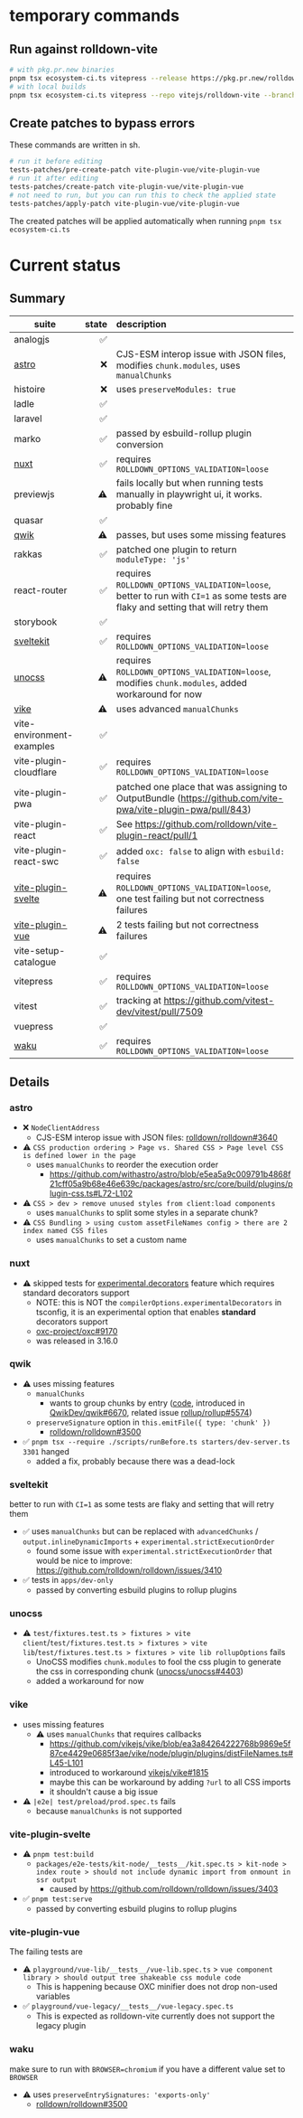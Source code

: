 # temporary commands

## Run against rolldown-vite

```sh
# with pkg.pr.new binaries
pnpm tsx ecosystem-ci.ts vitepress --release https://pkg.pr.new/rolldown/vite@3fc2ac5
# with local builds
pnpm tsx ecosystem-ci.ts vitepress --repo vitejs/rolldown-vite --branch rolldown-vite
```

## Create patches to bypass errors

These commands are written in sh.

```sh
# run it before editing
tests-patches/pre-create-patch vite-plugin-vue/vite-plugin-vue
# run it after editing
tests-patches/create-patch vite-plugin-vue/vite-plugin-vue
# not need to run, but you can run this to check the applied state
tests-patches/apply-patch vite-plugin-vue/vite-plugin-vue
```

The created patches will be applied automatically when running `pnpm tsx ecosystem-ci.ts`

# Current status

## Summary

| suite                                     | state | description                                                                                                                      |
| ----------------------------------------- | ----: | :------------------------------------------------------------------------------------------------------------------------------- |
| analogjs                                  |    ✅ |                                                                                                                                  |
| [astro](#astro)                           |    ❌ | CJS-ESM interop issue with JSON files, modifies `chunk.modules`, uses `manualChunks`                                             |
| histoire                                  |    ❌ | uses `preserveModules: true`                                                                                                     |
| ladle                                     |    ✅ |                                                                                                                                  |
| laravel                                   |    ✅ |                                                                                                                                  |
| marko                                     |    ✅ | passed by esbuild-rollup plugin conversion                                                                                       |
| [nuxt](#nuxt)                             |    ✅ | requires `ROLLDOWN_OPTIONS_VALIDATION=loose`                                                                                     |
| previewjs                                 |    ⚠️ | fails locally but when running tests manually in playwright ui, it works. probably fine                                          |
| quasar                                    |    ✅ |                                                                                                                                  |
| [qwik](#qwik)                             |    ⚠️ | passes, but uses some missing features                                                                                           |
| rakkas                                    |    ✅ | patched one plugin to return `moduleType: 'js'`                                                                                  |
| react-router                              |    ✅ | requires `ROLLDOWN_OPTIONS_VALIDATION=loose`, better to run with `CI=1` as some tests are flaky and setting that will retry them |
| storybook                                 |    ✅ |                                                                                                                                  |
| [sveltekit](#sveltekit)                   |    ✅ | requires `ROLLDOWN_OPTIONS_VALIDATION=loose`                                                                                     |
| [unocss](#unocss)                         |    ⚠️ | requires `ROLLDOWN_OPTIONS_VALIDATION=loose`, modifies `chunk.modules`, added workaround for now                                 |
| [vike](#vike)                             |    ⚠️ | uses advanced `manualChunks`                                                                                                     |
| vite-environment-examples                 |    ✅ |                                                                                                                                  |
| vite-plugin-cloudflare                    |    ✅ | requires `ROLLDOWN_OPTIONS_VALIDATION=loose`                                                                                     |
| vite-plugin-pwa                           |    ✅ | patched one place that was assigning to OutputBundle (https://github.com/vite-pwa/vite-plugin-pwa/pull/843)                      |
| vite-plugin-react                         |    ✅ | See https://github.com/rolldown/vite-plugin-react/pull/1                                                                         |
| vite-plugin-react-swc                     |    ✅ | added `oxc: false` to align with `esbuild: false`                                                                                |
| [vite-plugin-svelte](#vite-plugin-svelte) |    ⚠️ | requires `ROLLDOWN_OPTIONS_VALIDATION=loose`, one test failing but not correctness failures                                      |
| [vite-plugin-vue](#vite-plugin-vue)       |    ⚠️ | 2 tests failing but not correctness failures                                                                                     |
| vite-setup-catalogue                      |    ✅ |                                                                                                                                  |
| vitepress                                 |    ✅ | requires `ROLLDOWN_OPTIONS_VALIDATION=loose`                                                                                     |
| vitest                                    |    ✅ | tracking at https://github.com/vitest-dev/vitest/pull/7509                                                                       |
| vuepress                                  |    ✅ |                                                                                                                                  |
| [waku](#waku)                             |    ✅ | requires `ROLLDOWN_OPTIONS_VALIDATION=loose`                                                                                     |

## Details

### astro

- ❌ `NodeClientAddress`
  - CJS-ESM interop issue with JSON files: [rolldown/rolldown#3640](https://github.com/rolldown/rolldown/issues/3640)
- ⚠️ `CSS production ordering > Page vs. Shared CSS > Page level CSS is defined lower in the page`
  - uses `manualChunks` to reorder the execution order
    - https://github.com/withastro/astro/blob/e5ea5a9c009791b4868f21cff05a9b68e46e639c/packages/astro/src/core/build/plugins/plugin-css.ts#L72-L102
- ⚠ `CSS > dev > remove unused styles from client:load components`
  - uses `manualChunks` to split some styles in a separate chunk?
- ⚠️ `CSS Bundling > using custom assetFileNames config > there are 2 index named CSS files`
  - uses `manualChunks` to set a custom name

### nuxt

- ⚠️ skipped tests for [experimental.decorators](https://nuxt.com/docs/guide/going-further/experimental-features#decorators) feature which requires standard decorators support
  - NOTE: this is NOT the `compilerOptions.experimentalDecorators` in tsconfig, it is an experimental option that enables **standard** decorators support
  - [oxc-project/oxc#9170](https://github.com/oxc-project/oxc/issues/9170)
  - was released in 3.16.0

### qwik

- ⚠️ uses missing features
  - `manualChunks`
    - wants to group chunks by entry ([code](https://github.com/QwikDev/qwik/blob/0a752dc6dd4c7b0000aa6a1d17f3ccfcee89fc7f/packages/qwik/src/optimizer/src/plugins/plugin.ts#L873-L880), introduced in [QwikDev/qwik#6670](https://github.com/QwikDev/qwik/pull/6670), related issue [rollup/rollup#5574](https://github.com/rollup/rollup/issues/5574))
  - `preserveSignature` option in `this.emitFile({ type: 'chunk' })`
    - [rolldown/rolldown#3500](https://github.com/rolldown/rolldown/issues/3500)
- ✅ `pnpm tsx --require ./scripts/runBefore.ts starters/dev-server.ts 3301` hanged
  - added a fix, probably because there was a dead-lock

### sveltekit

better to run with `CI=1` as some tests are flaky and setting that will retry them

- ✅ uses `manualChunks` but can be replaced with `advancedChunks` / `output.inlineDynamicImports` + `experimental.strictExecutionOrder`
  - found some issue with `experimental.strictExecutionOrder` that would be nice to improve: https://github.com/rolldown/rolldown/issues/3410
- ✅ tests in `apps/dev-only`
  - passed by converting esbuild plugins to rollup plugins

### unocss

- ⚠️ `test/fixtures.test.ts > fixtures > vite client`/`test/fixtures.test.ts > fixtures > vite lib`/`test/fixtures.test.ts > fixtures > vite lib rollupOptions` fails
  - UnoCSS modifies `chunk.modules` to fool the css plugin to generate the css in corresponding chunk ([unocss/unocss#4403](https://github.com/unocss/unocss/issues/4403))
  - added a workaround for now

### vike

- uses missing features
  - ⚠️ uses `manualChunks` that requires callbacks
    - https://github.com/vikejs/vike/blob/ea3a84264222768b9869e5f87ce4429e0685f3ae/vike/node/plugin/plugins/distFileNames.ts#L45-L101
    - introduced to workaround [vikejs/vike#1815](https://github.com/vikejs/vike/issues/1815)
    - maybe this can be workaround by adding `?url` to all CSS imports
    - it shouldn't cause a big issue
- ⚠️ `|e2e| test/preload/prod.spec.ts` fails
  - because `manualChunks` is not supported

### vite-plugin-svelte

- ⚠️ `pnpm test:build`
  - `packages/e2e-tests/kit-node/__tests__/kit.spec.ts > kit-node > index route > should not include dynamic import from onmount in ssr output`
    - caused by https://github.com/rolldown/rolldown/issues/3403
- ✅ `pnpm test:serve`
  - passed by converting esbuild plugins to rollup plugins

### vite-plugin-vue

The failing tests are

- ⚠️ `playground/vue-lib/__tests__/vue-lib.spec.ts` > `vue component library > should output tree shakeable css module code`
  - This is happening because OXC minifier does not drop non-used variables
- ✅ `playground/vue-legacy/__tests__/vue-legacy.spec.ts`
  - This is expected as rolldown-vite currently does not support the legacy plugin

### waku

make sure to run with `BROWSER=chromium` if you have a different value set to `BROWSER`

- ⚠️ uses `preserveEntrySignatures: 'exports-only'`
  - [rolldown/rolldown#3500](https://github.com/rolldown/rolldown/issues/3500)
